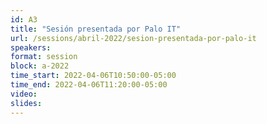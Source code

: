 ```yaml
---
id: A3
title: "Sesión presentada por Palo IT"
url: /sessions/abril-2022/sesion-presentada-por-palo-it
speakers:
format: session
block: a-2022
time_start: 2022-04-06T10:50:00-05:00
time_end: 2022-04-06T11:20:00-05:00
video:
slides:
---
```

